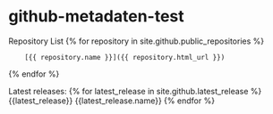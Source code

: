 # github-metadaten-test

Repository List
{% for repository in site.github.public_repositories %}

        [{{ repository.name }}]({{ repository.html_url }}) 
{% endfor %}


Latest releases:
{% for latest_release in site.github.latest_release %}
    {{latest_release}}
    {{latest_release.name}}
{% endfor %}